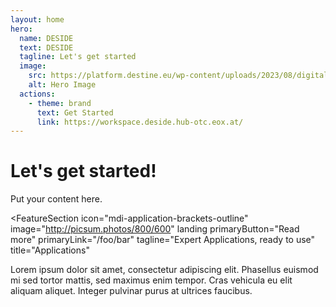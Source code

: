 ```yaml
---
layout: home
hero:
  name: DESIDE
  text: DESIDE
  tagline: Let's get started
  image:
    src: https://platform.destine.eu/wp-content/uploads/2023/08/digital-earth-02-abt.jpg
    alt: Hero Image
  actions:
    - theme: brand
      text: Get Started
      link: https://workspace.deside.hub-otc.eox.at/
---
```


# Let's get started!
Put your content here.

<FeatureSection
  icon="mdi-application-brackets-outline"
  image="http://picsum.photos/800/600"
  landing
  primaryButton="Read more"
  primaryLink="/foo/bar"
  tagline="Expert Applications, ready to use"
  title="Applications"
>
Lorem ipsum dolor sit amet, consectetur adipiscing elit. Phasellus euismod mi sed tortor mattis, sed maximus enim tempor. Cras vehicula eu elit aliquam aliquet. Integer pulvinar purus at ultrices faucibus.
</FeatureSection>